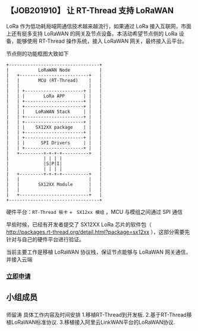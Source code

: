 ## 【JOB201910】 让 RT-Thread 支持 LoRaWAN

LoRa 作为低功耗局域网通信技术越来越流行，如果通过 LoRa 接入互联网，市面上还有挺多支持 LoRaWAN 的网关及节点设备。本活动希望节点侧的 LoRa 设备，能够使用 RT-Thread 操作系统，接入 LoRaWAN 网关，最终接入云平台。

节点侧的功能框图大致如下

```shell
+----------------------------------+
|           LoRaWAN Node           |
|   +--------------------------+   |
|   |       MCU (RT-Thread)    |   |
|   |                          |   |
|   | +----------------------+ |   |
|   | |       LoRa APP       | |   |
|   | +----------------------+ |   |
|   | +----------------------+ |   |
|   | |    LoRaWAN Stack     | |   |
|   | +----------------------+ |   |
|   | +----------------------+ |   |
|   | |    SX12XX package    | |   |
|   | +----------------------+ |   |
|   | +----------------------+ |   |
|   | |      SPI Drivers     | |   |
|   | +----------------------+ |   |
|   +---------+-+-+-+----------+   |
|             | | | |              |
|             |S|P|I|              |
|             | | | |              |
|   +---------+-+-+-+----------+   |
|   |                          |   |
|   |       SX12XX Module      |   |
|   |                          |   |
|   +--------------------------+   |
+----------------------------------+
```

硬件平台：`RT-Thread 板卡` + ` SX12xx 模组` ，MCU 与模组之间通过 SPI 通信

早些时候，已经有开发者提交了 SX12XX LoRa 芯片的软件包（ http://packages.rt-thread.org/detail.html?package=sx12xx ），这部分需要先针对与自己的硬件平台进行验证。

当前主要工作是移植 LoRaWAN 协议栈，保证节点能够与 LoRaWAN 网关通信，并接入云端

### [立即申请]( https://github.com/RT-Thread/community-activities/edit/master/2019/JOB201910.md )

## 小组成员
###
师留涛
具体工作内容及时间安排
1.移植RT-Thread到开发板.
2.基于RT-Thread移植LoRaWAN标准协议.
3.移植接入阿里云LinkWAN平台的LoRaWAN协议.
